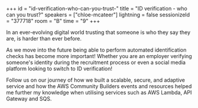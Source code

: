 +++
id = "id-verification-who-can-you-trust-"
title = "ID verification - who can you trust?"
speakers = ["chloe-mcateer"]
lightning = false
sessionizeId = "377718"
room = "B"
time = "9"
+++

In an ever-evolving digital world trusting that someone is who they say they are, is harder than ever before.

As we move into the future being able to perform automated identification checks has become more important! Whether you are an employer verifying someone's identity during the recruitment process or even a social media platform looking to switch to ID verification!

Follow us on our journey of how we built a scalable, secure, and adaptive service and how the AWS Community Builders events and resources helped me further my knowledge when utilising services such as AWS Lambda, API Gateway and SQS.